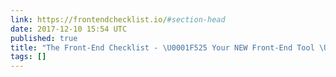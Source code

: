 ```yaml
---
link: https://frontendchecklist.io/#section-head
date: 2017-12-10 15:54 UTC
published: true
title: "The Front-End Checklist - \U0001F525 Your NEW Front-End Tool \U0001F525"
tags: []
---
```



